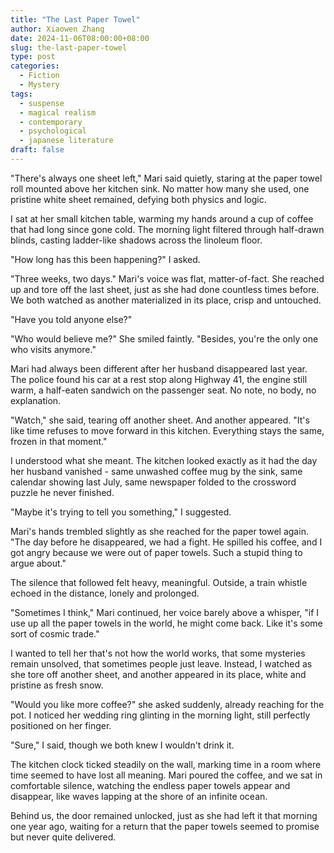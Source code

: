 ```yaml
---
title: "The Last Paper Towel"
author: Xiaowen Zhang
date: 2024-11-06T08:00:00+08:00
slug: the-last-paper-towel
type: post
categories:
  - Fiction
  - Mystery
tags:
  - suspense
  - magical realism
  - contemporary
  - psychological
  - japanese literature
draft: false
---
```


"There's always one sheet left," Mari said quietly, staring at the paper towel roll mounted above her kitchen sink. No matter how many she used, one pristine white sheet remained, defying both physics and logic.

I sat at her small kitchen table, warming my hands around a cup of coffee that had long since gone cold. The morning light filtered through half-drawn blinds, casting ladder-like shadows across the linoleum floor.

"How long has this been happening?" I asked.

"Three weeks, two days." Mari's voice was flat, matter-of-fact. She reached up and tore off the last sheet, just as she had done countless times before. We both watched as another materialized in its place, crisp and untouched.

"Have you told anyone else?"

"Who would believe me?" She smiled faintly. "Besides, you're the only one who visits anymore."

Mari had always been different after her husband disappeared last year. The police found his car at a rest stop along Highway 41, the engine still warm, a half-eaten sandwich on the passenger seat. No note, no body, no explanation.

"Watch," she said, tearing off another sheet. And another appeared. "It's like time refuses to move forward in this kitchen. Everything stays the same, frozen in that moment."

I understood what she meant. The kitchen looked exactly as it had the day her husband vanished - same unwashed coffee mug by the sink, same calendar showing last July, same newspaper folded to the crossword puzzle he never finished.

"Maybe it's trying to tell you something," I suggested.

Mari's hands trembled slightly as she reached for the paper towel again. "The day before he disappeared, we had a fight. He spilled his coffee, and I got angry because we were out of paper towels. Such a stupid thing to argue about."

The silence that followed felt heavy, meaningful. Outside, a train whistle echoed in the distance, lonely and prolonged.

"Sometimes I think," Mari continued, her voice barely above a whisper, "if I use up all the paper towels in the world, he might come back. Like it's some sort of cosmic trade."

I wanted to tell her that's not how the world works, that some mysteries remain unsolved, that sometimes people just leave. Instead, I watched as she tore off another sheet, and another appeared in its place, white and pristine as fresh snow.

"Would you like more coffee?" she asked suddenly, already reaching for the pot. I noticed her wedding ring glinting in the morning light, still perfectly positioned on her finger.

"Sure," I said, though we both knew I wouldn't drink it.

The kitchen clock ticked steadily on the wall, marking time in a room where time seemed to have lost all meaning. Mari poured the coffee, and we sat in comfortable silence, watching the endless paper towels appear and disappear, like waves lapping at the shore of an infinite ocean.

Behind us, the door remained unlocked, just as she had left it that morning one year ago, waiting for a return that the paper towels seemed to promise but never quite delivered.